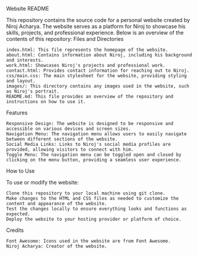 Website README

This repository contains the source code for a personal website created by Niroj Acharya. The website serves as a platform for Niroj to showcase his skills, projects, and professional experience. Below is an overview of the contents of this repository:
Files and Directories

    index.html: This file represents the homepage of the website.
    about.html: Contains information about Niroj, including his background and interests.
    work.html: Showcases Niroj's projects and professional work.
    contact.html: Provides contact information for reaching out to Niroj.
    css/main.css: The main stylesheet for the website, providing styling and layout.
    images/: This directory contains any images used in the website, such as Niroj's portrait.
    README.md: This file provides an overview of the repository and instructions on how to use it.

Features

    Responsive Design: The website is designed to be responsive and accessible on various devices and screen sizes.
    Navigation Menu: The navigation menu allows users to easily navigate between different sections of the website.
    Social Media Links: Links to Niroj's social media profiles are provided, allowing visitors to connect with him.
    Toggle Menu: The navigation menu can be toggled open and closed by clicking on the menu button, providing a seamless user experience.

How to Use

To use or modify the website:

    Clone this repository to your local machine using git clone.
    Make changes to the HTML and CSS files as needed to customize the content and appearance of the website.
    Test the changes locally to ensure everything looks and functions as expected.
    Deploy the website to your hosting provider or platform of choice.

Credits

    Font Awesome: Icons used in the website are from Font Awesome.
    Niroj Acharya: Creator of the website.
